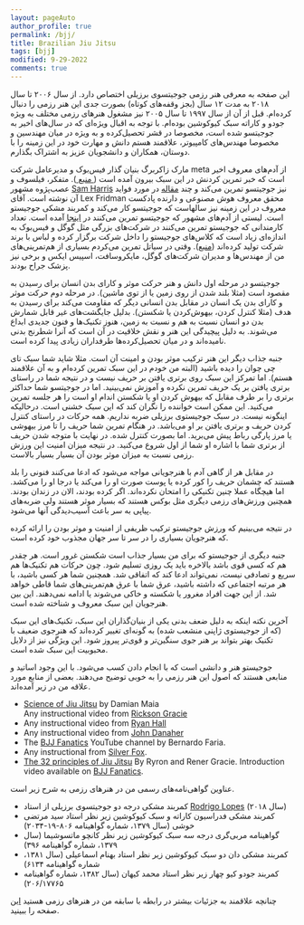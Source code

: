 ```yaml
---
layout: pageAuto
author_profile: true
permalink: /bjj/
title: Brazilian Jiu Jitsu
tags: [bjj]
modified: 9-29-2022
comments: true
---
```


این صفحه به معرفی هنر رزمی جوجیتسوی برزیلی اختصاص دارد. از سال ۲۰۰۶ تا سال ۲۰۱۸ به مدت ۱۲ سال (بجز وقفه‌های کوتاه) بصورت جدی این هنر رزمی را دنبال کرده‌ام. قبل از آن از سال ۱۹۹۷ تا سال ۲۰۰۵ نیز مشغول هنرهای رزمی مختلف به ویژه جودو و کاراته سبک کیوکوشین بوده‌ام. با توجه به اقبال ویژه‌ای که در سال‌های اخیر به جوجیتسو شده است، مخصوصا در قشر تحصیل‌کرده و به ویژه در میان مهندسین و مخصوصا مهندس‌های کامپیوتر، علاقمند هستم دانش و مهارت خود در این زمینه را با دوستان، همکاران و دانشجویان عزیز به اشتراک بگذارم. 

مارک زاکربرگ بنیان گذار فیس‌بوک و مدیرعامل شرکت meta از آدم‌های معروف اخیر است که خبر تمرین کردنش در این سبک بیرون آمده است (<a href="https://grapplinginsider.com/mark-zuckerberg-trains-brazilian-jiu-jitsu/"> منبع </a>). متفکر، فیلسوف و عصب‌پژوه مشهور <a href="https://en.wikipedia.org/wiki/Sam_Harris">Sam Harris</a> نیز جوجیتسو تمرین می‌کند و چند <a href="https://www.samharris.org/blog/the-pleasures-of-drowning">مقاله</a> در مورد فواید آن نوشته است. آقای Lex Fridman محقق معروف هوش مصنوعی و دارنده پادکست معروف در این زمینه نیز سالهاست که جوجیتسو کار می‌کند و کمربند مشکی جوجیستو است. لیستی از آدم‌های مشهور که جوجیتسو تمرین می‌کنند در <a href="https://www.letsrollbjj.com/celebrities-that-train-brazilian-jiu-jitsu/">اینجا</a> آمده است. تعداد کارمندانی که جوجیستو تمرین می‌کنند در شرکت‌های بزرگی مثل گوگل و فیس‌بوک به اندازه‌ای زیاد است که کلاس‌های جوجیستو را داخل شرکت برگزار کرده و لباس با برند شرکت تولید کرده‌اند (<a href="https://jitsmagazine.com/facebook-and-google-employees-start-training-bjj-in-company-gis-and-rashguards/">منبع</a>). وقتی در سیاتل تمرین می‌کردم بسیاری از هم‌تمرینی‌های من از مهندس‌ها و مدیران شرکت‌های گوگل، مایکروسافت، اسپیس ایکس و برخی نیز پزشک جراح بودند.

جوجیتسو در مرحله اول دانش و هنر حرکت موثر و کارای بدن انسان برای رسیدن به مقصود است (مثلا بلند شدن از روی زمین یا از توی ماشین). در مرحله دوم حرکت موثر و کارای بدن یک انسان در مقابل بدن انسانی دیگر که مقاومت می‌کند برای رسیدن به هدف (مثلا کنترل کردن، بیهوش‌کردن یا شکستن). بدلیل جایگشت‌های غیر قابل شمارش بدن دو انسان نسبت به هم و نسبت به زمین، هنوز تکنیک‌ها و فنون جدیدی ابداع می‌شوند. به دلیل پیچیدگی این هنر و نقش خلاقیت در آن است که آنرا شطرنج بدنی نامیده‌اند و در میان تحصیل‌کرده‌ها طرفداران زیادی پیدا کرده است.

جنبه جذاب دیگر این هنر ترکیب موثر بودن و امینت آن است. مثلا شاید شما سبک تای چی چوان را دیده باشید (البته من خودم در این سبک تمرین کرده‌ام و به آن علاقمند هستم). اما تمرکز این سبک روی برتری یافتن بر حریف نیست و در نتیجه شما در راستای برتری یافتن بر یک حریف تمرین نکرده و آموزش نمی‌بینید. اما در جوجیتسو شما حداکثر برتری را بر طرف مقابل که بیهوش کردن او یا شکستن اندام او است را هر جلسه تمرین می‌کنید. این ممکن است خواننده را نگران کند که این سبک خشنی است. درحالیکه اینگونه نیست. در سبک جوجیستوی برزیلی ضربه نداریم. همه حرکات در راستای کنترل کردن حریف و برتری یافتن بر او می‌باشد. در هنگام تمرین شما حریف را تا مرز بیهوشی یا مرز پارگی رباط پیش می‌برید. اما بصورت کنترل شده. در نهایت با متوجه شدن حریف از برتری شما با اشاره او شما از اول شروع می‌کنید. در نتیجه میزان امنیت این ورزش رزمی نسبت به میزان موثر بودن آن بسیار بسیار بالاست.

در مقابل هر از گاهی آدم با هنرجویانی مواجه می‌شود که ادعا می‌کنند فنونی را بلد هستند که چشمان حریف را کور کرده یا پوست صورت او را می‌کند یا درجا او را می‌کشد. اما هیچگاه عملا چنین تکنیکی را امتحان نکرده‌اند. اگر کرده بودند، الان در زندان بودند. همچنین ورزش‌های رزمی دیگری مثل بوکس هستند که بسیار موثر هستند ولی ضربه‌های پیاپی به سر باعث آسیب‌دیدگی آنها می‌شود.

در نتیجه می‌بینیم که ورزش جوجیستو ترکیب ظریفی از امنیت و موثر بودن را ارائه کرده که هنرجویان بسیاری را در سر تا سر جهان مجذوب خود کرده است.

جنبه دیگری از جوجیستو که برای من بسیار جذاب است شکستن غرور است. هر چقدر هم که کسی قوی باشد بالاخره باید یک روزی تسلیم شود. چون حرکات هم تکنیک‌ها هم سریع و تصادفی نیست، نمی‌تواند ادعا کند که اتفاقی شد. همچنین شما هر کسی باشید، با هر مرتبه اجتماعی که داشته باشید، عرق شما با عرق هم‌تمرینی‌های شما قاطی خواهد شد. از این جهت افراد مغرور یا شکسته و خاکی می‌شوند یا ادامه نمی‌دهند. این بین هنرجویان این سبک معروف و شناخته شده است. 

آخرین نکته اینکه به دلیل ضعف بدنی یکی از بنیان‌گذاران این سبک، تکنیک‌های این سبک (که از جوجیستوی ژاپنی منشعب شده) به گونه‌ای تغییر کرده‌اند که هنرجوی ضعیف با تکنیک بهتر بتواند بر هنر جوی سنگین‌تر و قوی‌تر پیروز شود. این ویژگی نیز از دلایل محبوبیت این سبک شده است.

جوجیستو هنر و دانشی است که با انجام دادن کسب می‌شود. با این وجود اساتید و منابعی هستند که اصول این هنر رزمی را به خوبی توضیح می‌دهند. بعضی از منابع مورد علاقه من در زیر آمده‌اند.

<ul>
<li>
<a href="https://www.youtube.com/playlist?list=PL2Rmj8Dog7lU_iDoCCyQVYIWNz6U31Wee">Science of Jiu Jitsu</a> by Damian Maia
</li>
Any instructional video from <a href="https://www.youtube.com/channel/UCaOR6f52KgukVspCBaQi5Rg/videos">Rickson Gracie</a>
<li>
Any instructional video from <a href="https://www.youtube.com/watch?v=BivcEB-1MCY">Ryan Hall</a>
</li>
<li>
Any instructional video from <a href="https://www.youtube.com/watch?v=9RWctJzaSxo">John Danaher</a>
</li>
<li>
The <a href="https://www.youtube.com/c/BjjSuperDeals">BJJ Fanatics</a> YouTube channel by Bernardo Faria.
</li>
<li>
Any instructional from <a href="https://www.youtube.com/c/SilverFoxBJJ">Silver Fox</a>.
</li>
<li>
<a href="https://www.youtube.com/playlist?list=PLPqGwjjNV_5ePWGW0InUhj44Qncbfj2XB">The 32 principles of Jiu Jitsu</a> By Ryron and Rener Gracie. Introduction video available on <a href="https://www.youtube.com/watch?v=lS8LNQyXCqs">BJJ Fanatics</a>.
</li>
</ul>

عناوین گواهی‌نامه‌های رسمی من در هنرهای رزمی به شرح زیر است.

<ul>
<li> کمربند مشکی درجه دو جوجیتسوی برزیلی از استاد <a href="https://graciebarra.com/redmond-wa/team/rodrigo-lopes/">Rodrigo Lopes</a> (سال ۲۰۱۸) </li>
<li> کمربند مشکی فدراسیون کاراته و سبک کیوکوشین زیر نظر استاد سید مرتضی خوشی  (سال ۱۳۷۹، شماره گواهینامه ۸۰۶-۱۹-۲۰۳۴) </li>
<li> گواهینامه مربی‌گری درجه سه سبک کیوکوشین زیر نظر کانچو ماتسوشیما (سال ۱۳۷۹، شماره گواهینامه ۳۹۶) </li>
<li> کمربند مشکی دان دو سبک کیوکوشین زیر نظر استاد بهنام اسماعیلی  (سال ۱۳۸۱، شماره گواهینامه ۶۱۳۴) </li>
<li> کمربند جودو کیو چهار زیر نظر استاد محمد کیهان (سال ۱۳۸۲، شماره گواهینامه ۲۰۶/۱۷۷۶۵) </li>
</ul>

چنانچه علاقمند به جزئیات بیشتر در رابطه با سابقه من در هنرهای رزمی هستید <a href="/ma"> این </a> صفحه را ببینید. 

